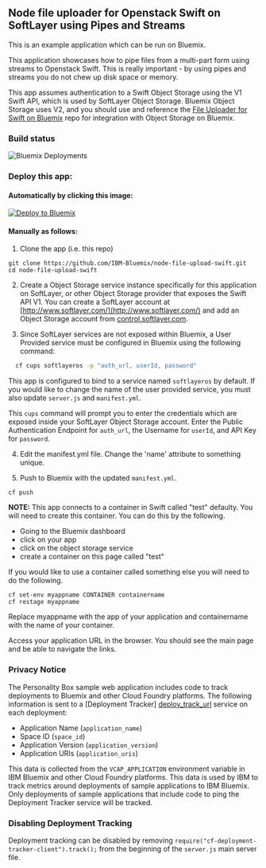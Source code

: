 ## Node file uploader for Openstack Swift on SoftLayer using Pipes and Streams

This is an example application which can be run on Bluemix.

This application showcases how to pipe files from a multi-part form using streams to Openstack Swift.  This is really important - by using pipes and streams you do not chew up disk space or memory.

This app assumes authentication to a Swift Object Storage using the V1 Swift API, which is used by SoftLayer Object Storage. Bluemix Object Storage uses V2, and you should use and reference the [File Uploader for Swift on Bluemix](https://github.com/IBM-Bluemix/node-file-upload-swift) repo for integration with Object Storage on Bluemix.

### Build status
![Bluemix Deployments](https://deployment-tracker.mybluemix.net/stats/c18028c774d53b033ce21310498c7ba0/badge.svg)

### Deploy this app:

####  Automatically by clicking this image:

[![Deploy to Bluemix](https://deployment-tracker.mybluemix.net/stats/c18028c774d53b033ce21310498c7ba0/button.svg)](https://bluemix.net/deploy?repository=https://github.com/IBM-Bluemix/node-file-upload-swift.git)

#### Manually as follows:

1. Clone the app (i.e. this repo)

  ```
  git clone https://github.com/IBM-Bluemix/node-file-upload-swift.git
  cd node-file-upload-swift
  ```

2. Create a Object Storage service instance specifically for this application on SoftLayer, or other Object Storage provider that exposes the Swift API V1. You can create a SoftLayer account at [http://www.softlayer.com/](http://www.softlayer.com/) and add an Object Storage account from [control.softlayer.com](control.softlayer.com).

3. Since SoftLayer services are not exposed within Bluemix, a User Provided service must be configured in Bluemix using the following command:

  ```bash
    cf cups softlayeros -p "auth_url, userId, password"
  ```

  This app is configured to bind to a service named `softlayeros` by default. If you would like to change the name of the user provided service, you must also update `server.js` and `manifest.yml`.

  This `cups` command will prompt you to enter the credentials which are exposed inside your SoftLayer Object Storage account. Enter the Public Authentication Endpoint for `auth_url`, the Username for `userId`, and API Key for `password`.

4. Edit the manifest.yml file.  Change the 'name' attribute to something unique.

5. Push to Bluemix with the updated `manifest.yml`.

  ```
  cf push
  ```

  **NOTE:** This app connects to a container in Swift called "test" defaulty.  You will need to create this container.  You can do this by the following.
  - Going to the Bluemix dashboard
  - click on your app
  - click on the object storage service
  - create a container on this page called "test"

  If you would like to use a container called something else you will need to do the following.

  ```
  cf set-env myappname CONTAINER containername
  cf restage myappname
  ```
  Replace myappname with the app of your application and containername with the name of your container.

  Access your application URL in the browser.  You should see the main page and be able to navigate the links.

### Privacy Notice

The Personality Box sample web application includes code to track deployments to Bluemix and other Cloud Foundry platforms. The following information is sent to a [Deployment Tracker] [deploy_track_url] service on each deployment:

* Application Name (`application_name`)
* Space ID (`space_id`)
* Application Version (`application_version`)
* Application URIs (`application_uris`)

This data is collected from the `VCAP_APPLICATION` environment variable in IBM Bluemix and other Cloud Foundry platforms. This data is used by IBM to track metrics around deployments of sample applications to IBM Bluemix. Only deployments of sample applications that include code to ping the Deployment Tracker service will be tracked.

### Disabling Deployment Tracking

Deployment tracking can be disabled by removing `require("cf-deployment-tracker-client").track();` from the beginning of the `server.js` main server file.

[deploy_track_url]: https://github.com/cloudant-labs/deployment-tracker
